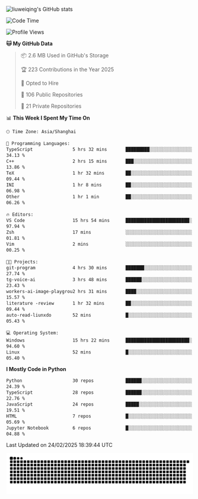 ![liuweiqing's GitHub stats](https://github-readme-stats.vercel.app/api?username=14790897&show_icons=true&locale=cn&include_all_commits=true&count_private=true)

<!--START_SECTION:waka-->
![Code Time](http://img.shields.io/badge/Code%20Time-1%2C971%20hrs%2052%20mins-blue)

![Profile Views](http://img.shields.io/badge/Profile%20Views-27-blue)

**🐱 My GitHub Data** 

> 📦 2.6 MB Used in GitHub's Storage 
 > 
> 🏆 223 Contributions in the Year 2025
 > 
> 💼 Opted to Hire
 > 
> 📜 106 Public Repositories 
 > 
> 🔑 21 Private Repositories 
 > 
📊 **This Week I Spent My Time On** 

```text
🕑︎ Time Zone: Asia/Shanghai

💬 Programming Languages: 
TypeScript               5 hrs 32 mins       █████████░░░░░░░░░░░░░░░░   34.13 % 
C++                      2 hrs 15 mins       ███░░░░░░░░░░░░░░░░░░░░░░   13.86 % 
TeX                      1 hr 32 mins        ██░░░░░░░░░░░░░░░░░░░░░░░   09.44 % 
INI                      1 hr 8 mins         ██░░░░░░░░░░░░░░░░░░░░░░░   06.98 % 
Other                    1 hr 1 min          ██░░░░░░░░░░░░░░░░░░░░░░░   06.26 % 

🔥 Editors: 
VS Code                  15 hrs 54 mins      ████████████████████████░   97.94 % 
Zsh                      17 mins             ░░░░░░░░░░░░░░░░░░░░░░░░░   01.81 % 
Vim                      2 mins              ░░░░░░░░░░░░░░░░░░░░░░░░░   00.25 % 

🐱‍💻 Projects: 
git-program              4 hrs 30 mins       ███████░░░░░░░░░░░░░░░░░░   27.74 % 
tg-voice-ai              3 hrs 48 mins       ██████░░░░░░░░░░░░░░░░░░░   23.43 % 
workers-ai-image-playgrou2 hrs 31 mins       ████░░░░░░░░░░░░░░░░░░░░░   15.57 % 
literature -review       1 hr 32 mins        ██░░░░░░░░░░░░░░░░░░░░░░░   09.44 % 
auto-read-liunxdo        52 mins             █░░░░░░░░░░░░░░░░░░░░░░░░   05.43 % 

💻 Operating System: 
Windows                  15 hrs 22 mins      ████████████████████████░   94.60 % 
Linux                    52 mins             █░░░░░░░░░░░░░░░░░░░░░░░░   05.40 % 
```

**I Mostly Code in Python** 

```text
Python                   30 repos            ██████░░░░░░░░░░░░░░░░░░░   24.39 % 
TypeScript               28 repos            ██████░░░░░░░░░░░░░░░░░░░   22.76 % 
JavaScript               24 repos            █████░░░░░░░░░░░░░░░░░░░░   19.51 % 
HTML                     7 repos             █░░░░░░░░░░░░░░░░░░░░░░░░   05.69 % 
Jupyter Notebook         6 repos             █░░░░░░░░░░░░░░░░░░░░░░░░   04.88 % 
```




 Last Updated on 24/02/2025 18:39:44 UTC
<!--END_SECTION:waka-->

<picture>
  <source media="(prefers-color-scheme: dark)" srcset="https://raw.githubusercontent.com/14790897/14790897/output/github-contribution-grid-snake-dark.svg" />
  <source media="(prefers-color-scheme: light)" srcset="https://raw.githubusercontent.com/14790897/14790897/output/github-contribution-grid-snake.svg" />
  <img alt="github-snake" src="https://raw.githubusercontent.com/14790897/14790897/output/github-contribution-grid-snake.svg" />
</picture>
